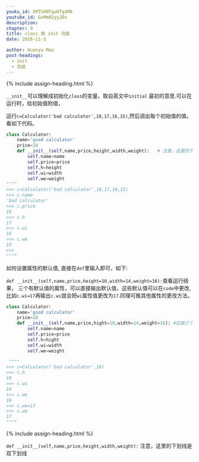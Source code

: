 ```yaml
---
youku_id: XMTU4NTgwOTg4MA
youtube_id: GxMm82yy2Ds
description: 
chapter: 9
title: class 类 init 功能
date: 2016-11-3

author: Huanyu Mao
post-headings:
  - init
  - 总结
---
```



{% include assign-heading.html %}

`__init__`可以理解成初始化`class`的变量，取自英文中`initial` 最初的意思.可以在运行时，给初始值附值，

运行`c=Calculator('bad calculator',18,17,16,15)`,然后调出每个初始值的值。看如下代码。

```python
class Calculator:
    name='good calculator'
    price=18
    def __init__(self,name,price,height,width,weight):   # 注意，这里的下划线是双下划线
        self.name=name
        self.price=price
        self.h=height
        self.wi=width
        self.we=weight
""""
>>> c=Calculator('bad calculator',18,17,16,15)
>>> c.name
'bad calculator'
>>> c.price
18
>>> c.h
17
>>> c.wi
16
>>> c.we
15
>>>
""""

```

如何设置属性的默认值, 直接在`def`里输入即可，如下:

`def __init__(self,name,price,height=10,width=14,weight=16):`查看运行结果，
三个有默认值的属性，可以直接输出默认值，这些默认值可以在`code`中更改,
比如`c.wi=17`再输出`c.wi`就会把`wi`属性值更改为`17`.同理可推其他属性的更改方法。

```python
class Calculator:
    name='good calculator'
    price=18
    def __init__(self,name,price,hight=10,width=14,weight=16): #后面三个属性设置默认值,查看运行
        self.name=name
        self.price=price
        self.h=hight
        self.wi=width
        self.we=weight

 """"
>>> c=Calculator('bad calculator',18)
>>> c.h
10
>>> c.wi
14
>>> c.we
16
>>> c.we=17
>>> c.we
17
""""
```


{% include assign-heading.html %}

`def __init__(self,name,price,height,width,weight):`  注意，这里的下划线是双下划线